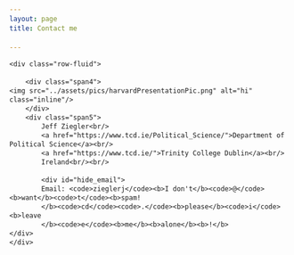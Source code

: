 ```yaml
---
layout: page
title: Contact me

---
```

<div class="container">

    <div class="row-fluid">
    
        <div class="span4">
	<img src="../assets/pics/harvardPresentationPic.png" alt="hi" class="inline"/>
        </div>
        <div class="span5">
            Jeff Ziegler<br/>
            <a href="https://www.tcd.ie/Political_Science/">Department of Political Science</a><br/>
            <a href="https://www.tcd.ie/">Trinity College Dublin</a><br/>
            Ireland<br/><br/>

            <div id="hide_email">
            Email: <code>zieglerj</code><b>I don't</b><code>@</code><b>want</b><code>t</code><b>spam!
            </b><code>cd</code><code>.</code><b>please</b><code>i</code><b>leave
            </b><code>e</code><b>me</b><b>alone</b><b>!</b>
	</div>
    </div>
    
</div>
